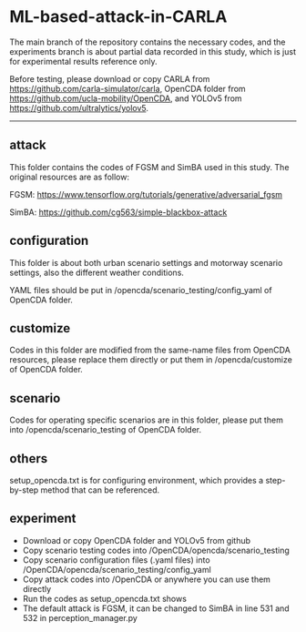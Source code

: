 # ML-based-attack-in-CARLA
The main branch of the repository contains the necessary codes, and the experiments branch is about partial data recorded in this study, which is just for experimental results reference only.

Before testing, please download or copy CARLA from https://github.com/carla-simulator/carla, OpenCDA folder from https://github.com/ucla-mobility/OpenCDA, and YOLOv5 from https://github.com/ultralytics/yolov5.
______________________________________________________________________________________________________________________
## attack
This folder contains the codes of FGSM and SimBA used in this study. The original resources are as follow:

FGSM: https://www.tensorflow.org/tutorials/generative/adversarial_fgsm

SimBA: https://github.com/cg563/simple-blackbox-attack
## configuration
This folder is about both urban scenario settings and motorway scenario settings, also the different weather conditions.

YAML files should be put in /opencda/scenario_testing/config_yaml of OpenCDA folder.
## customize
Codes in this folder are modified from the same-name files from OpenCDA resources, please replace them directly or put them in /opencda/customize of OpenCDA folder.
## scenario
Codes for operating specific scenarios are in this folder, please put them into /opencda/scenario_testing of OpenCDA folder.
## others
setup_opencda.txt is for configuring environment, which provides a step-by-step method that can be referenced.
## experiment
- Download or copy OpenCDA folder and YOLOv5 from github
- Copy scenario testing codes into /OpenCDA/opencda/scenario_testing
- Copy scenario configuration files (.yaml files) into /OpenCDA/opencda/scenario_testing/config_yaml
- Copy attack codes into /OpenCDA or anywhere you can use them directly
- Run the codes as setup_opencda.txt shows
- The default attack is FGSM, it can be changed to SimBA in line 531 and 532 in perception_manager.py
